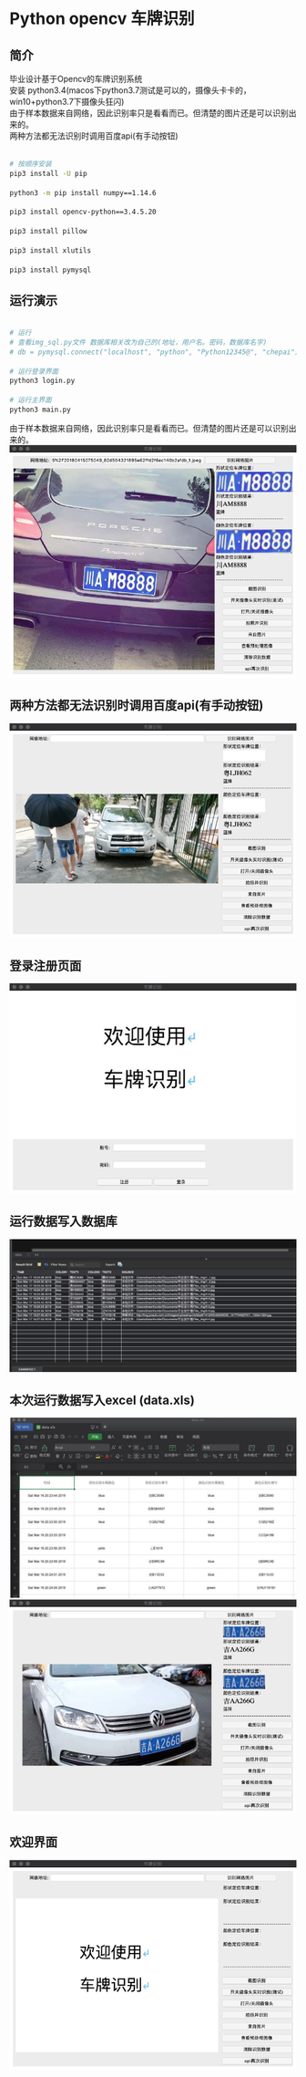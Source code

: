 # Python opencv 车牌识别
## 简介
毕业设计基于Opencv的车牌识别系统 \
安装 python3.4(macos下python3.7测试是可以的，摄像头卡卡的，win10+python3.7下摄像头狂闪) \
由于样本数据来自网络，因此识别率只是看看而已。但清楚的图片还是可以识别出来的。 \
两种方法都无法识别时调用百度api(有手动按钮)

``` bash

# 按顺序安装
pip3 install -U pip

python3 -m pip install numpy==1.14.6

pip3 install opencv-python==3.4.5.20

pip3 install pillow

pip3 install xlutils

pip3 install pymysql

```

## 运行演示
``` bash

# 运行
# 查看img_sql.py文件 数据库相关改为自己的(地址，用户名。密码，数据库名字)
# db = pymysql.connect("localhost", "python", "Python12345@", "chepai")

# 运行登录界面
python3 login.py

# 运行主界面
python3 main.py

```

由于样本数据来自网络，因此识别率只是看看而已。但清楚的图片还是可以识别出来的。  \
![演示](pic/3.png)
## 两种方法都无法识别时调用百度api(有手动按钮)
![log](pic/api.png)
## 登录注册页面
![log](pic/log.png)
## 运行数据写入数据库
![sql](pic/sql.png)
## 本次运行数据写入excel (data.xls)
![界面](pic/1.png)
![界面](pic/4.png)
## 欢迎界面
![欢迎界面](pic/2.png)
